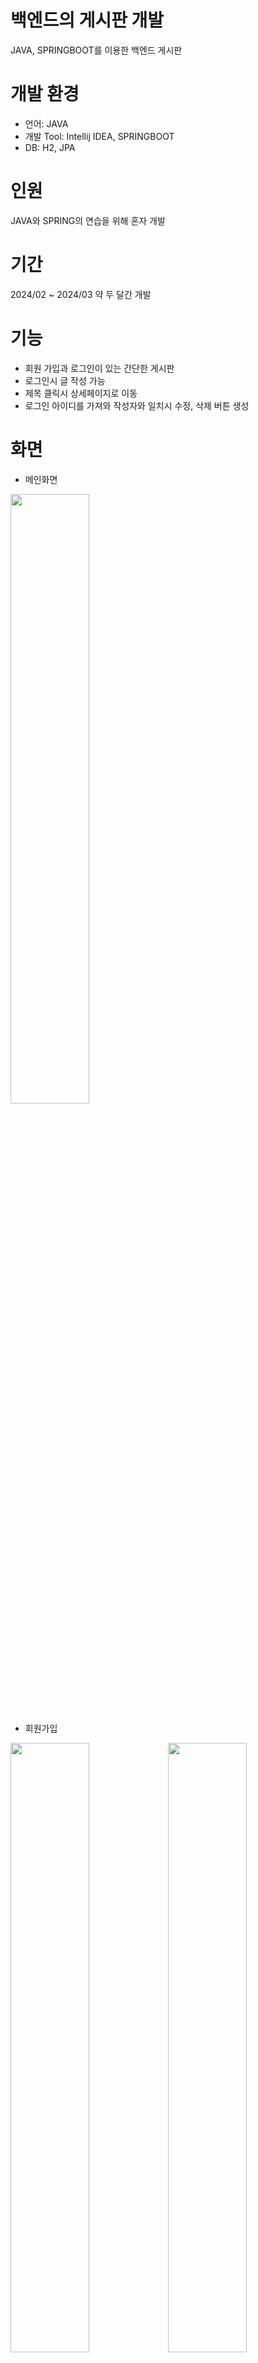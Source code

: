 # 백엔드의 게시판 개발
JAVA, SPRINGBOOT를 이용한 백엔드 게시판
# 개발 환경
- 언어: JAVA
- 개발 Tool: Intellij IDEA, SPRINGBOOT
- DB: H2, JPA
# 인원
JAVA와 SPRING의 연습을 위해 혼자 개발
# 기간
2024/02 ~ 2024/03 약 두 달간 개발
# 기능
- 회원 가입과 로그인이 있는 간단한 게시판
- 로그인시 글 작성 가능
- 제목 클릭시 상세페이지로 이동
- 로그인 아이디를 가져와 작성자와 일치시 수정, 삭제 버튼 생성
# 화면
- 메인화면
<img src="https://github.com/user-attachments/assets/8ed06ca3-5395-4d93-a142-2feb7eee1244" width="50%" height="50%"/>

- 회원가입

<img src="https://github.com/user-attachments/assets/c505f26c-fe34-4e60-b8f0-75a185f6cf16" width="50%" height="50%"/><img src="https://github.com/user-attachments/assets/878673ec-84e5-46b8-aa57-ae2021f37ccc" width="50%" height="50%"/>

<img src="https://github.com/user-attachments/assets/5c2bd247-1ad3-40f2-a9c3-b675dc75a0c9" width="50%" height="50%"/>
<img src="https://github.com/user-attachments/assets/e5a4e74a-808c-4ea8-9f0a-3efa6b7b6c72" width="50%" height="50%"/>
<img src="https://github.com/user-attachments/assets/82ccb46f-8e1b-45ec-a201-f3a2f515e650" width="50%" height="50%"/>
<img src="https://github.com/user-attachments/assets/9be6c9e5-1b0c-4c41-ae6e-5e52004a12e0" width="50%" height="50%"/>
<img src="https://github.com/user-attachments/assets/00899f67-fc01-48cc-a098-3a80fb9d4e5f" width="50%" height="50%"/>
<img src="https://github.com/user-attachments/assets/34d6a3c9-9f66-4ff8-8cbc-d508294c141c" width="50%" height="50%"/>
<img src="https://github.com/user-attachments/assets/9e25a51c-aae0-4c17-a6b2-70aa335676ad" width="50%" height="50%"/>
<img src="https://github.com/user-attachments/assets/01249c78-ce0f-4364-a0d2-d1a78af685c0" width="50%" height="50%"/>
<img src="https://github.com/user-attachments/assets/faedfda8-df7f-4140-820f-6f1c9ff324a8" width="50%" height="50%"/>
<img src="https://github.com/user-attachments/assets/e6d5ebeb-447f-4b7e-85c6-20af53706302" width="50%" height="50%"/>

# 개발하면서 힘들었던점 및 느낀점
- 삭제, 수정 버튼 생성 시 로그인 아이디가 게시글 DB에 있는 아이디와 일치했을 때 스크립트에서 삭제, 수정 버튼을 활성화 또는비활성화 하는것

  로그인 아이디와 DB에 있는 게시글 아이디를 HTML에서 한 번에 가져오는 법을 검색
  
  페이지에서 JAVASCRIPT로 값을 가져오기 위해 여러 가지 방법을 찾아봄
  
  HTML에 TH:IF를 사용해 A eq B로 성공함

- 느낀점

  인터넷상에는 거짓 정보가 생각보다 많고, 시스템 또는 버전 등이 맞지 않으며 자세하게 나와 있지 않아 정확한 정보를 찾는 것을 반복할 필요성이 있어 보임
  
  개발하면서 GIT을 사용하지 않아 수정했을 때 코드가 이상해져 롤백이 힘들기 때문에 사소한 것을 개발해도 GIT을 사용할 필요성이 있음
